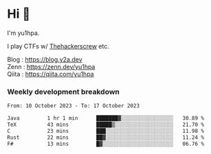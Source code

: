 # Hi 👋

I'm yu1hpa.

I play CTFs w/ [Thehackerscrew](https://www.thehackerscrew.team/) etc.

Blog : https://blog.y2a.dev  
Zenn : https://zenn.dev/yu1hpa  
Qiita : https://qiita.com/yu1hpa  

### Weekly development breakdown

<!--START_SECTION:waka-->

```txt
From: 10 October 2023 - To: 17 October 2023

Java         1 hr 1 min      ███████▓░░░░░░░░░░░░░░░░░   30.89 %
TeX          43 mins         █████▒░░░░░░░░░░░░░░░░░░░   21.70 %
C            23 mins         ███░░░░░░░░░░░░░░░░░░░░░░   11.98 %
Rust         22 mins         ██▓░░░░░░░░░░░░░░░░░░░░░░   11.24 %
F#           13 mins         █▓░░░░░░░░░░░░░░░░░░░░░░░   06.76 %
```

<!--END_SECTION:waka-->

